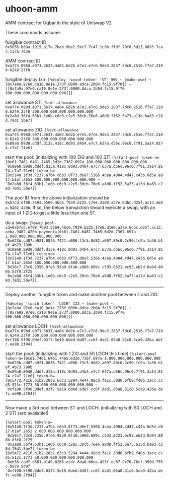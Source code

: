 # uhoon-amm
AMM contract for Uqbar in the style of Uniswap V2

These commands assume:

fungible contract ID `0x5856.b89a.1915.b17a.7bab.9be2.5bc7.7c47.1c9b.ffdf.79f6.5d13.8893.7ca3.137a.7d3e`

AMM contract ID `0xa774.098d.e071.3637.4a04.6d2b.e7e1.e7c6.9de3.2837.7dc6.2516.f7a7.2100.6249.23f8`

fungible deploy txn:
```[%deploy 'squid token' 'ST' 999 ~ (make-pset ~[0x7a9a.97e0.ca10.8e1e.273f.0000.8dca.2b04.fc15.9f70]) ~[[0x7a9a.97e0.ca10.8e1e.273f.0000.8dca.2b04.fc15.9f70 300.000.000.000.000.000.000]]]```

set allowance ST:
```[%set-allowance 0xa774.098d.e071.3637.4a04.6d2b.e7e1.e7c6.9de3.2837.7dc6.2516.f7a7.2100.6249.23f8 300.000.000.000.000.000.000 0x2a8d.36f4.63b1.1e0b.c6c9.c2e5.30cb.76e6.a8d8.ff52.5a73.a13d.ba83.c28d.78d1.5be7]```

set allowance ZIG:
```[%set-allowance 0xa774.098d.e071.3637.4a04.6d2b.e7e1.e7c6.9de3.2837.7dc6.2516.f7a7.2100.6249.23f8 300.000.000.000.000.000.000 0x89a0.89d8.dddf.d13a.418c.0d93.d4b4.e7c7.637a.d56c.96c0.7f91.3a14.8174.c7a7.71e6]```

start the pool: (initializing with 100 ZIG and 100 ST)
```[%start-pool token-a=[0x61.7461.6461.7465.6d2d.7367.697a 100.000.000.000.000.000.000 ~ `0x89a0.89d8.dddf.d13a.418c.0d93.d4b4.e7c7.637a.d56c.96c0.7f91.3a14.8174.c7a7.71e6] token-b=[0x5140.1f3d.7237.a7b4.c6b3.8f73.d6e7.5366.4cea.4904.4d47.c43b.6d5e.e017.b1af.2652 100.000.000.000.000.000.000 ~ `0x2a8d.36f4.63b1.1e0b.c6c9.c2e5.30cb.76e6.a8d8.ff52.5a73.a13d.ba83.c28d.78d1.5be7]]```

The pool ID from the above initialization *should* be `0xb7cd.ef98.7693.5569.4bc6.f939.b225.17e8.d180.a37e.6dbc.d25f.ac13.aeba.9402.420b`. If so, the below transaction should execute a swap, with an input of 1 ZIG to get a little less than one ST.

do a swap:
```[%swap pool-id=0xb7cd.ef98.7693.5569.4bc6.f939.b225.17e8.d180.a37e.6dbc.d25f.ac13.aeba.9402.420b payment=[0x61.7461.6461.7465.6d2d.7367.697a 1.000.000.000.000.000.000 `0x623b.cd07.a921.08f6.7421.a086.f3c5.0d82.a697.89c0.2c90.fc9a.1a36.b18f.4b73.790b `0x89a0.89d8.dddf.d13a.418c.0d93.d4b4.e7c7.637a.d56c.96c0.7f91.3a14.8174.c7a7.71e6] receive=[0x5140.1f3d.7237.a7b4.c6b3.8f73.d6e7.5366.4cea.4904.4d47.c43b.6d5e.e017.b1af.2652 100.000.000.000.000.000 `0x50c7.73c0.2356.9fe6.95b9.0fa0.a960.609c.c5d3.8321.bc93.eb2d.0a94.808b.83f8.2f25 `0x2a8d.36f4.63b1.1e0b.c6c9.c2e5.30cb.76e6.a8d8.ff52.5a73.a13d.ba83.c28d.78d1.5be7]]```

-----

Deploy another fungible token and make another pool between it and ZIG:

```[%deploy 'loach token' 'LOCH' 123 ~ (make-pset ~[0x7a9a.97e0.ca10.8e1e.273f.0000.8dca.2b04.fc15.9f70]) ~[[0x7a9a.97e0.ca10.8e1e.273f.0000.8dca.2b04.fc15.9f70 300.000.000.000.000.000.000]]]```

set allowance LOCH:
```[%set-allowance 0xa774.098d.e071.3637.4a04.6d2b.e7e1.e7c6.9de3.2837.7dc6.2516.f7a7.2100.6249.23f8 300.000.000.000.000.000.000 0xf198.5f90.0def.03f7.5e19.6ded.6d87.cc6f.dad1.05a8.31c0.5ca9.42ba.defc.ee98.2f04]```

start the pool: (initializing with 1 ZIG and 50 LOCH this time)
```[%start-pool token-a=[0x61.7461.6461.7465.6d2d.7367.697a 1.000.000.000.000.000.000 `0x623b.cd07.a921.08f6.7421.a086.f3c5.0d82.a697.89c0.2c90.fc9a.1a36.b18f.4b73.790b `0x89a0.89d8.dddf.d13a.418c.0d93.d4b4.e7c7.637a.d56c.96c0.7f91.3a14.8174.c7a7.71e6] token-b=[0x5472.4216.b1b2.20c2.63c3.5294.4e44.98cd.fa1c.30d0.6fb9.f40b.3acc.ccd5.513c.1773 50.000.000.000.000.000.000 ~ `0xf198.5f90.0def.03f7.5e19.6ded.6d87.cc6f.dad1.05a8.31c0.5ca9.42ba.defc.ee98.2f04]]```

-----

Now make a 3rd pool between ST and LOCH: (initializing with 50 LOCH and 2 ST) (arb available!)

```[%start-pool token-a=[0x5140.1f3d.7237.a7b4.c6b3.8f73.d6e7.5366.4cea.4904.4d47.c43b.6d5e.e017.b1af.2652 2.000.000.000.000.000.000 `0x50c7.73c0.2356.9fe6.95b9.0fa0.a960.609c.c5d3.8321.bc93.eb2d.0a94.808b.83f8.2f25 `0x2a8d.36f4.63b1.1e0b.c6c9.c2e5.30cb.76e6.a8d8.ff52.5a73.a13d.ba83.c28d.78d1.5be7] token-b=[0x5472.4216.b1b2.20c2.63c3.5294.4e44.98cd.fa1c.30d0.6fb9.f40b.3acc.ccd5.513c.1773 50.000.000.000.000.000.000 `0xb38.cad7.d681.b149.8286.ecdc.8da6.b6ea.4f3f.ec87.9c76.76cf.399d.755c.b829.5d9f `0xf198.5f90.0def.03f7.5e19.6ded.6d87.cc6f.dad1.05a8.31c0.5ca9.42ba.defc.ee98.2f04]]```